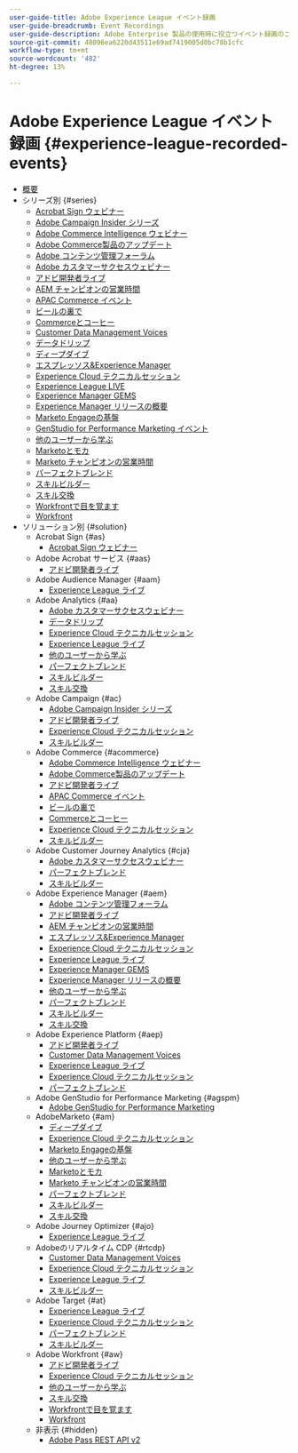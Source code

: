 ```yaml
---
user-guide-title: Adobe Experience League イベント録画
user-guide-breadcrumb: Event Recordings
user-guide-description: Adobe Enterprise 製品の使用時に役立つイベント録画のコレクション
source-git-commit: 48096ea6220d43511e69ad7419005d0bc78b1cfc
workflow-type: tm+mt
source-wordcount: '482'
ht-degree: 13%

---
```



# Adobe Experience League イベント録画 {#experience-league-recorded-events}

+ [概要](overview.md)
+ シリーズ別 {#series}
   + [Acrobat Sign ウェビナー ](https://experienceleague.adobe.com/docs/events/acrobat-sign-webinars/overview.html?lang=ja)
   + [Adobe Campaign Insider シリーズ ](https://experienceleague.adobe.com/docs/events/adobe-campaign-insider-recordings/overview.html?lang=ja)
   + [Adobe Commerce Intelligence ウェビナー ](https://experienceleague.adobe.com/docs/events/mbi-webinars-recordings/overview.html?lang=ja)
   + [Adobe Commerce製品のアップデート ](https://experienceleague.adobe.com/docs/events/adobe-commerce-product-update-recordings/overview.html?lang=ja)
   + [Adobe コンテンツ管理フォーラム ](https://experienceleague.adobe.com/docs/events/adobe-content-management-forum-recordings/overview.html?lang=ja)
   + [Adobe カスタマーサクセスウェビナー ](https://experienceleague.adobe.com/docs/events/adobe-customer-success-webinar-recordings/overview.html?lang=ja)
   + [アドビ開発者ライブ](https://experienceleague.adobe.com/docs/events/adobe-developers-live-recordings/overview.html?lang=ja)
   + [AEM チャンピオンの営業時間 ](https://experienceleague.adobe.com/docs/events/aem-champion-office-hours/overview.html?lang=ja)
   + [APAC Commerce イベント ](https://experienceleague.adobe.com/docs/events/apac-commerce-recordings/overview.html?lang=ja)
   + [ ビールの裏で ](https://experienceleague.adobe.com/docs/events/behind-the-brew-recordings/overview.html?lang=ja)
   + [Commerceとコーヒー ](https://experienceleague.adobe.com/docs/events/commerce-and-coffee-recordings/overview.html?lang=ja)
   + [Customer Data Management Voices](https://experienceleague.adobe.com/docs/events/customer-data-management-voices-recordings/overview.html?lang=ja)
   + [ データドリップ ](https://experienceleague.adobe.com/docs/events/data-drip-recordings/overview.html?lang=ja)
   + [ ディープダイブ ](https://experienceleague.adobe.com/docs/events/deep-dives-recordings/overview.html?lang=ja)
   + [ エスプレッソス&amp;Experience Manager](https://experienceleague.adobe.com/docs/events/espressos-and-experience-manager-recordings/overview.html?lang=ja)
   + [Experience Cloud テクニカルセッション ](https://experienceleague.adobe.com/docs/events/tech-sessions/overview.html?lang=ja)
   + [Experience League LIVE](https://experienceleague.adobe.com/docs/events/experience-league-live-recordings/overview.html?lang=ja)
   + [Experience Manager GEMS](https://experienceleague.adobe.com/docs/events/experience-manager-gems-recordings/overview.html?lang=ja)
   + [Experience Manager リリースの概要 ](https://experienceleague.adobe.com/docs/events/aemcs-release-update-recordings/overview.html?lang=ja)
   + [Marketo Engageの基盤 ](https://experienceleague.adobe.com/ja/docs/events/foundations-of-marketo-engage-webinars/overview)
   + [GenStudio for Performance Marketing イベント ](https://experienceleague.adobe.com/docs/events/genstudio-for-performance-marketing-events/overview.html?lang=ja)
   + [ 他のユーザーから学ぶ ](https://experienceleague.adobe.com/docs/events/learn-from-your-peers-recordings/overview.html?lang=ja)
   + [Marketoとモカ ](https://experienceleague.adobe.com/docs/events/marketo-and-mochas-recordings/overview.html?lang=ja)
   + [Marketo チャンピオンの営業時間 ](https://experienceleague.adobe.com/docs/events/marketo-champion-office-hours/overview.html?lang=ja)
   + [ パーフェクトブレンド ](https://experienceleague.adobe.com/ja/docs/events/the-perfect-blend/overview)
   + [ スキルビルダー ](https://experienceleague.adobe.com/docs/events/skill-builder-recordings/overview.html?lang=ja)
   + [ スキル交換 ](https://experienceleague.adobe.com/docs/events/the-skill-exchange-recordings/overview.html?lang=ja)
   + [Workfrontで目を覚ます ](https://experienceleague.adobe.com/docs/events/wake-up-with-workfront-recordings/overview.html?lang=ja)
   + [Workfront](https://experienceleague.adobe.com/docs/events/workfront-recordings/overview.html?lang=ja)
+ ソリューション別 {#solution}
   + Acrobat Sign {#as}
      + [Acrobat Sign ウェビナー ](https://experienceleague.adobe.com/docs/events/acrobat-sign-webinars/overview.html?lang=ja)
   + Adobe Acrobat サービス {#aas}
      + [アドビ開発者ライブ](https://experienceleague.adobe.com/docs/events/adobe-developers-live-recordings/overview.html?lang=ja)
   + Adobe Audience Manager {#aam}
      + [Experience League ライブ ](https://experienceleague.adobe.com/docs/events/experience-league-live-recordings/overview.html?lang=ja)
   + Adobe Analytics {#aa}
      + [Adobe カスタマーサクセスウェビナー ](https://experienceleague.adobe.com/docs/events/adobe-customer-success-webinar-recordings/overview.html?lang=ja)
      + [ データドリップ ](https://experienceleague.adobe.com/docs/events/data-drip-recordings/overview.html?lang=ja)
      + [Experience Cloud テクニカルセッション ](https://experienceleague.adobe.com/docs/events/tech-sessions/overview.html?lang=ja)
      + [Experience League ライブ ](https://experienceleague.adobe.com/docs/events/experience-league-live-recordings/overview.html?lang=ja)
      + [ 他のユーザーから学ぶ ](https://experienceleague.adobe.com/docs/events/learn-from-your-peers-recordings/overview.html?lang=ja)
      + [ パーフェクトブレンド ](https://experienceleague.adobe.com/ja/docs/events/the-perfect-blend/overview)
      + [ スキルビルダー ](https://experienceleague.adobe.com/docs/events/skill-builder-recordings/overview.html?lang=ja)
      + [ スキル交換 ](https://experienceleague.adobe.com/docs/events/the-skill-exchange-recordings/overview.html?lang=ja)
   + Adobe Campaign {#ac}
      + [Adobe Campaign Insider シリーズ ](https://experienceleague.adobe.com/docs/events/adobe-campaign-insider-recordings/overview.html?lang=ja)
      + [アドビ開発者ライブ](https://experienceleague.adobe.com/docs/events/adobe-developers-live-recordings/overview.html?lang=ja)
      + [Experience Cloud テクニカルセッション ](https://experienceleague.adobe.com/docs/events/tech-sessions/overview.html?lang=ja)
      + [ スキルビルダー ](https://experienceleague.adobe.com/docs/events/skill-builder-recordings/overview.html?lang=ja)
   + Adobe Commerce {#acommerce}
      + [Adobe Commerce Intelligence ウェビナー ](https://experienceleague.adobe.com/docs/events/mbi-webinars-recordings/overview.html?lang=ja)
      + [Adobe Commerce製品のアップデート ](https://experienceleague.adobe.com/docs/events/adobe-commerce-product-update-recordings/overview.html?lang=ja)
      + [アドビ開発者ライブ](https://experienceleague.adobe.com/docs/events/adobe-developers-live-recordings/overview.html?lang=ja)
      + [APAC Commerce イベント ](https://experienceleague.adobe.com/docs/events/apac-commerce-recordings/overview.html?lang=ja)
      + [ ビールの裏で ](https://experienceleague.adobe.com/docs/events/behind-the-brew-recordings/overview.html?lang=ja)
      + [Commerceとコーヒー ](https://experienceleague.adobe.com/docs/events/commerce-and-coffee-recordings/overview.html?lang=ja)
      + [Experience Cloud テクニカルセッション ](https://experienceleague.adobe.com/docs/events/tech-sessions/overview.html?lang=ja)
      + [ スキルビルダー ](https://experienceleague.adobe.com/docs/events/skill-builder-recordings/overview.html?lang=ja)
   + Adobe Customer Journey Analytics {#cja}
      + [Adobe カスタマーサクセスウェビナー ](https://experienceleague.adobe.com/docs/events/adobe-customer-success-webinar-recordings/overview.html?lang=ja)
      + [ パーフェクトブレンド ](https://experienceleague.adobe.com/ja/docs/events/the-perfect-blend/overview)
      + [ スキルビルダー ](https://experienceleague.adobe.com/docs/events/skill-builder-recordings/overview.html?lang=ja)
   + Adobe Experience Manager {#aem}
      + [Adobe コンテンツ管理フォーラム ](https://experienceleague.adobe.com/docs/events/adobe-content-management-forum-recordings/overview.html?lang=ja)
      + [アドビ開発者ライブ](https://experienceleague.adobe.com/docs/events/adobe-developers-live-recordings/overview.html?lang=ja)
      + [AEM チャンピオンの営業時間 ](https://experienceleague.adobe.com/docs/events/aem-champion-office-hours/overview.html?lang=ja)
      + [ エスプレッソス&amp;Experience Manager](https://experienceleague.adobe.com/docs/events/espressos-and-experience-manager-recordings/overview.html?lang=ja)
      + [Experience Cloud テクニカルセッション ](https://experienceleague.adobe.com/docs/events/tech-sessions/overview.html?lang=ja)
      + [Experience League ライブ ](https://experienceleague.adobe.com/docs/events/experience-league-live-recordings/overview.html?lang=ja)
      + [Experience Manager GEMS](https://experienceleague.adobe.com/docs/events/experience-manager-gems-recordings/overview.html?lang=ja)
      + [Experience Manager リリースの概要 ](https://experienceleague.adobe.com/docs/events/aemcs-release-update-recordings/overview.html?lang=ja)
      + [ 他のユーザーから学ぶ ](https://experienceleague.adobe.com/docs/events/learn-from-your-peers-recordings/overview.html?lang=ja)
      + [ パーフェクトブレンド ](https://experienceleague.adobe.com/ja/docs/events/the-perfect-blend/overview)
      + [ スキルビルダー ](https://experienceleague.adobe.com/docs/events/skill-builder-recordings/overview.html?lang=ja)
      + [ スキル交換 ](https://experienceleague.adobe.com/docs/events/the-skill-exchange-recordings/overview.html?lang=ja)
   + Adobe Experience Platform {#aep}
      + [アドビ開発者ライブ](https://experienceleague.adobe.com/docs/events/adobe-developers-live-recordings/overview.html?lang=ja)
      + [Customer Data Management Voices](https://experienceleague.adobe.com/docs/events/customer-data-management-voices-recordings/overview.html?lang=ja)
      + [Experience League ライブ ](https://experienceleague.adobe.com/docs/events/experience-league-live-recordings/overview.html?lang=ja)
      + [Experience Cloud テクニカルセッション ](https://experienceleague.adobe.com/docs/events/tech-sessions/overview.html?lang=ja)
      + [ パーフェクトブレンド ](https://experienceleague.adobe.com/ja/docs/events/the-perfect-blend/overview)
   + Adobe GenStudio for Performance Marketing {#agspm}
      + [Adobe GenStudio for Performance Marketing](https://experienceleague.adobe.com/docs/events/genstudio-for-performance-marketing-events/overview.html?lang=ja)
   + AdobeMarketo {#am}
      + [ ディープダイブ ](https://experienceleague.adobe.com/docs/events/deep-dives-recordings/overview.html?lang=ja)
      + [Experience Cloud テクニカルセッション ](https://experienceleague.adobe.com/docs/events/tech-sessions/overview.html?lang=ja)
      + [Marketo Engageの基盤 ](https://experienceleague.adobe.com/ja/docs/events/foundations-of-marketo-engage-webinars/overview)
      + [ 他のユーザーから学ぶ ](https://experienceleague.adobe.com/docs/events/learn-from-your-peers-recordings/overview.html?lang=ja)
      + [Marketoとモカ ](https://experienceleague.adobe.com/docs/events/marketo-and-mochas-recordings/overview.html?lang=ja)
      + [Marketo チャンピオンの営業時間 ](https://experienceleague.adobe.com/docs/events/marketo-champion-office-hours/overview.html?lang=ja)
      + [ パーフェクトブレンド ](https://experienceleague.adobe.com/ja/docs/events/the-perfect-blend/overview)
      + [ スキルビルダー ](https://experienceleague.adobe.com/docs/events/skill-builder-recordings/overview.html?lang=ja)
      + [ スキル交換 ](https://experienceleague.adobe.com/docs/events/the-skill-exchange-recordings/overview.html?lang=ja)
   + Adobe Journey Optimizer {#ajo}
      + [Experience League ライブ ](https://experienceleague.adobe.com/docs/events/experience-league-live-recordings/overview.html?lang=ja)
   + Adobeのリアルタイム CDP {#rtcdp}
      + [Customer Data Management Voices](https://experienceleague.adobe.com/docs/events/customer-data-management-voices-recordings/overview.html?lang=ja)
      + [Experience Cloud テクニカルセッション ](https://experienceleague.adobe.com/docs/events/tech-sessions/overview.html?lang=ja)
      + [Experience League ライブ ](https://experienceleague.adobe.com/docs/events/experience-league-live-recordings/overview.html?lang=ja)
      + [ スキルビルダー ](https://experienceleague.adobe.com/docs/events/skill-builder-recordings/overview.html?lang=ja)
   + Adobe Target {#at}
      + [Experience League ライブ ](https://experienceleague.adobe.com/docs/events/experience-league-live-recordings/overview.html?lang=ja)
      + [Experience Cloud テクニカルセッション ](https://experienceleague.adobe.com/docs/events/tech-sessions/overview.html?lang=ja)
      + [ パーフェクトブレンド ](https://experienceleague.adobe.com/ja/docs/events/the-perfect-blend/overview)
      + [ スキルビルダー ](https://experienceleague.adobe.com/docs/events/skill-builder-recordings/overview.html?lang=ja)
   + Adobe Workfront {#aw}
      + [アドビ開発者ライブ](https://experienceleague.adobe.com/docs/events/adobe-developers-live-recordings/overview.html?lang=ja)
      + [Experience Cloud テクニカルセッション ](https://experienceleague.adobe.com/docs/events/tech-sessions/overview.html?lang=ja)
      + [ 他のユーザーから学ぶ ](https://experienceleague.adobe.com/docs/events/learn-from-your-peers-recordings/overview.html?lang=ja)
      + [ スキル交換 ](https://experienceleague.adobe.com/docs/events/the-skill-exchange-recordings/overview.html?lang=ja)
      + [Workfrontで目を覚ます ](https://experienceleague.adobe.com/docs/events/wake-up-with-workfront-recordings/overview.html?lang=ja)
      + [Workfront](https://experienceleague.adobe.com/docs/events/workfront-recordings/overview.html?lang=ja)
   + 非表示 {#hidden}
      + [Adobe Pass REST API v2](../single-events/adobe-pass-rest-api-v2.md)